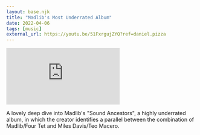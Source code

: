 ```yaml
---
layout: base.njk
title: "Madlib's Most Underrated Album"
date: 2022-04-06
tags: [music]
external_url: https://youtu.be/51FxrgujZYQ?ref=daniel.pizza
---
```


<div class="mt-7 relative w-full pb-[56.25%] overflow-hidden">
  <iframe
    class="absolute top-0 left-0 w-full h-full"
    src="https://www.youtube-nocookie.com/embed/51FxrgujZYQ?si=h3bejLzEzdxIXypb&amp;controls=0"
    title="YouTube video player"
    frameborder="0"
    allow="accelerometer; autoplay; clipboard-write; encrypted-media; gyroscope; picture-in-picture; web-share"
    referrerpolicy="strict-origin-when-cross-origin"
    allowfullscreen>
  </iframe>
</div>

A lovely deep dive into Madlib's "Sound Ancestors", a highly underrated album, in which the creator identifies a parallel between the combination of Madlib/Four Tet and Miles Davis/Teo Macero.
